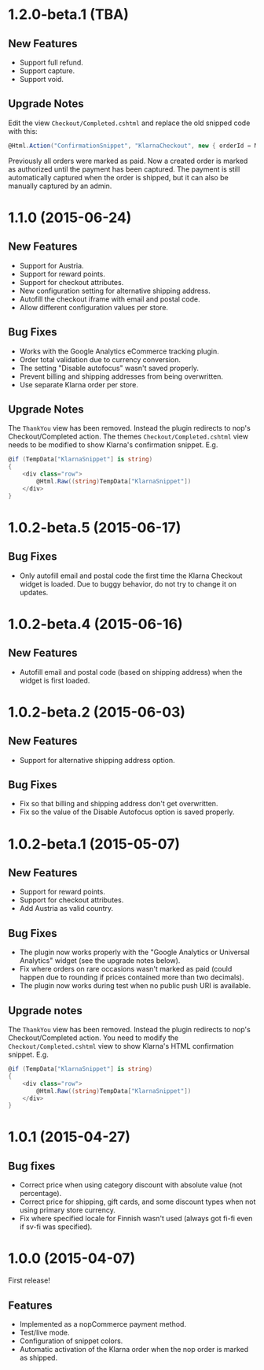 # 1.2.0-beta.1 (TBA)

## New Features
  - Support full refund.
  - Support capture.
  - Support void.

## Upgrade Notes

Edit the view `Checkout/Completed.cshtml` and replace the old snipped code with this:
```csharp
@Html.Action("ConfirmationSnippet", "KlarnaCheckout", new { orderId = Model.OrderId })
```

Previously all orders were marked as paid. Now a created order is marked as authorized
until the payment has been captured. The payment is still automatically captured when
the order is shipped, but it can also be manually captured by an admin.

# 1.1.0 (2015-06-24)

## New Features
  - Support for Austria.
  - Support for reward points.
  - Support for checkout attributes.
  - New configuration setting for alternative shipping address.
  - Autofill the checkout iframe with email and postal code.
  - Allow different configuration values per store.

## Bug Fixes
  - Works with the Google Analytics eCommerce tracking plugin.
  - Order total validation due to currency conversion.
  - The setting "Disable autofocus" wasn't saved properly.
  - Prevent billing and shipping addresses from being overwritten.
  - Use separate Klarna order per store.

## Upgrade Notes
The `ThankYou` view has been removed. Instead the plugin redirects to nop's Checkout/Completed action. The themes `Checkout/Completed.cshtml` view needs to be modified to show Klarna's confirmation snippet. E.g.
```csharp
@if (TempData["KlarnaSnippet"] is string)
{
    <div class="row">
        @Html.Raw((string)TempData["KlarnaSnippet"])
    </div>
}
```

# 1.0.2-beta.5 (2015-06-17)

## Bug Fixes
  - Only autofill email and postal code the first time the Klarna Checkout widget is loaded. Due to buggy behavior, do not try to change it on updates.

# 1.0.2-beta.4 (2015-06-16)

## New Features
  - Autofill email and postal code (based on shipping address) when the widget is first loaded.

# 1.0.2-beta.2 (2015-06-03)

## New Features
  - Support for alternative shipping address option.

## Bug Fixes
  - Fix so that billing and shipping address don't get overwritten.
  - Fix so the value of the Disable Autofocus option is saved properly.

# 1.0.2-beta.1 (2015-05-07)

## New Features
  - Support for reward points.
  - Support for checkout attributes.
  - Add Austria as valid country.

## Bug Fixes
  - The plugin now works properly with the "Google Analytics or Universal Analytics" widget (see the upgrade notes below).
  - Fix where orders on rare occasions wasn't marked as paid (could happen due to rounding if prices contained more than two decimals).
  - The plugin now works during test when no public push URI is available.

## Upgrade notes
The `ThankYou` view has been removed. Instead the plugin redirects to nop's Checkout/Completed action. You need to modify the `Checkout/Completed.cshtml` view to show Klarna's HTML confirmation snippet. E.g.
```csharp
@if (TempData["KlarnaSnippet"] is string)
{
    <div class="row">
        @Html.Raw((string)TempData["KlarnaSnippet"])
    </div>
}
```

# 1.0.1 (2015-04-27)

## Bug fixes
  - Correct price when using category discount with absolute value (not percentage).
  - Correct price for shipping, gift cards, and some discount types when not using primary store currency.
  - Fix where specified locale for Finnish wasn't used (always got fi-fi even if sv-fi was specified).

# 1.0.0 (2015-04-07)

First release!

## Features
  - Implemented as a nopCommerce payment method.
  - Test/live mode.
  - Configuration of snippet colors.
  - Automatic activation of the Klarna order when the nop order is marked as shipped.
